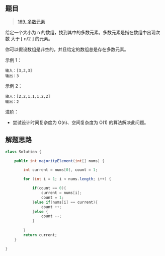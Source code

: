 ## 题目

> [169. 多数元素](https://leetcode-cn.com/problems/majority-element/)

给定一个大小为 n 的数组，找到其中的多数元素。多数元素是指在数组中出现次数 大于 ⌊ n/2 ⌋ 的元素。

你可以假设数组是非空的，并且给定的数组总是存在多数元素。

 

示例 1：

```
输入：[3,2,3]
输出：3
```

示例 2：

```
输入：[2,2,1,1,1,2,2]
输出：2
```




进阶：

* 尝试设计时间复杂度为 O(n)、空间复杂度为 O(1) 的算法解决此问题。

## 解题思路

```java
class Solution {

    public int majorityElement(int[] nums) {

        int current = nums[0], count = 1;

        for (int i = 1; i < nums.length; i++) {

            if(count == 0){
                current = nums[i];
                count = 1;
            }else if(nums[i] == current){
                count ++;
            }else {
                count --;
            }
            
        }
        return current;
    }

}
```

